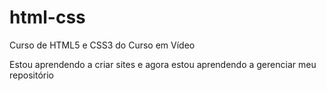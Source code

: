 # html-css
 Curso de HTML5 e CSS3 do Curso em Vídeo

Estou aprendendo a criar sites e agora estou aprendendo a gerenciar meu repositório